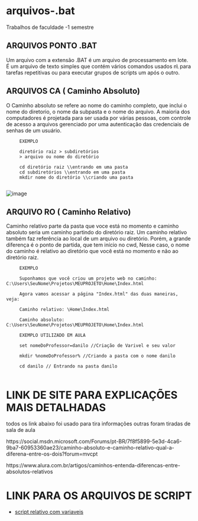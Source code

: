 # arquivos-.bat
Trabalhos de faculdade -1 semestre
## ARQUIVOS PONTO .BAT
<p> Um arquivo com a extensão .BAT é um arquivo de processamento em lote. É um arquivo de texto simples que contém vários comandos usados n\ para tarefas repetitivas ou para executar grupos de scripts um após o outro.


## ARQUIVOS CA ( Caminho Absoluto) 
<p>O Caminho absoluto se refere ao nome do caminho completo, que inclui o nome do diretorio, o nome da subpasta e o nome do arquivo. A maioria dos computadores é projetada para ser usada por várias pessoas, com controle de acesso a arquivos gerenciado por uma autenticação das credenciais de senhas de um usuário. 

````
     EXEMPLO

     diretório raiz > subdiretórios  
     > arquivo ou nome do diretório
     
     cd diretório raiz \\entrando em uma pasta
     cd subdiretórios \\entrando em uma pasta 
     mkdir nome do diretório \\criando uma pasta
  
````
![image](https://user-images.githubusercontent.com/73085812/229312204-ec169011-1582-4136-8ed4-ad1665865721.png)


## ARQUIVO RO ( Caminho Relativo)
<P>Caminho relativo parte da pasta que voce está no momento e caminho absoluto seria um caminho partindo do diretório raiz.
Um caminho relativo também faz referência ao local de um arquivo ou diretório. Porém, a grande diferença é o ponto de partida, que tem início no cwd, Nesse caso, o nome do caminho é relativo ao diretório que você está no momento e não ao diretório raiz.

````
     EXEMPLO

     Suponhamos que você criou um projeto web no caminho: C:\Users\SeuNome\Projetos\MEUPROJETO\Home\Index.html

     Agora vamos acessar a página "Index.html" das duas maneiras, veja:

     Caminho relativo: \Home\Index.html

     Caminho absoluto: C:\Users\SeuNome\Projetos\MEUPROJETO\Home\Index.html
     
     EXEMPLO UTILIZADO EM AULA
     
     set nomeDoProfessor=danilo //Criação de Varivel e seu valor
     
     mkdir %nomeDoProfessor% //Criando a pasta com o nome danilo 
     
     cd danilo // Entrando na pasta danilo
     

````

# LINK DE SITE PARA EXPLICAÇÕES MAIS DETALHADAS
<p> todos os link abaixo foi usado para tira informações outras foram tiradas de sala de aula


<p> https://social.msdn.microsoft.com/Forums/pt-BR/7f8f5899-5e3d-4ca6-9ba7-60953360ae23/caminho-absoluto-e-caminho-relativo-qual-a-diferena-entre-os-dois?forum=mvcpt

<p> https://www.alura.com.br/artigos/caminhos-entenda-diferencas-entre-absolutos-relativos

# LINK PARA OS ARQUIVOS DE SCRIPT
* <a href="https://github.com/wilkerlisboa/arquivos-.bat/blob/main/script_especifica.bat">script relativo com variaveis</a> 
